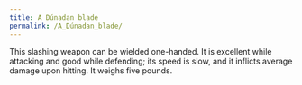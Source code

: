 ```yaml
---
title: A Dúnadan blade
permalink: /A_Dúnadan_blade/
---
```


This slashing weapon can be wielded one-handed. It is excellent while
attacking and good while defending; its speed is slow, and it inflicts
average damage upon hitting. It weighs five pounds.